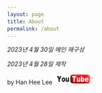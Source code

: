 ```yaml
---
layout: page
title: About
permalink: /about
---
```


*2023년 4월 30일 메인 재구성*

*2023년 4월 28일 제작*

by Han Hee Lee <img width="100px" height="25px" src="/assets/pngegg.png"/>